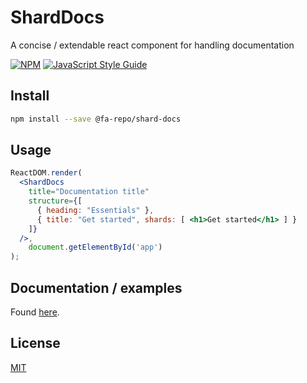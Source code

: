 # ShardDocs

A concise / extendable react component for handling documentation

[![NPM](https://img.shields.io/npm/v/shard-docs.svg)](https://www.npmjs.com/package/shard-docs) [![JavaScript Style Guide](https://img.shields.io/badge/code_style-standard-brightgreen.svg)](https://standardjs.com)

## Install
```bash
npm install --save @fa-repo/shard-docs
```

## Usage
```jsx
ReactDOM.render(
  <ShardDocs
    title="Documentation title"
    structure={[
      { heading: "Essentials" },
      { title: "Get started", shards: [ <h1>Get started</h1> ] }
    ]}
  />,
    document.getElementById('app')
);
```


## Documentation / examples
Found [here](/docs).

## License
[MIT](https://choosealicense.com/licenses/mit/)